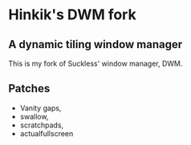 # Hinkik's DWM fork

## A dynamic tiling window manager

This is my fork of Suckless' window manager, DWM.

## Patches

- Vanity gaps,
- swallow,
- scratchpads,
- actualfullscreen
